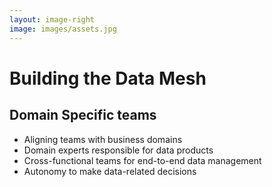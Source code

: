 ```yaml
---
layout: image-right
image: images/assets.jpg
---
```

# Building the Data Mesh
## Domain Specific teams

<v-clicks>

- Aligning teams with business domains
- Domain experts responsible for data products
- Cross-functional teams for end-to-end data management
- Autonomy to make data-related decisions

</v-clicks>

<Footer/>

<!--
Aligning teams with business domains:
Domain-specific data teams are organized around specific business domains, ensuring that the right expertise is 
applied to managing and utilizing the data effectively.

Domain experts responsible for data products:
These teams consist of domain experts who are responsible for creating, maintaining, and improving their respective 
data products.

Cross-functional teams for end-to-end data management:
Domain-specific data teams are cross-functional, handling end-to-end data management, from data ingestion and 
processing to storage, access, and analytics.

Autonomy to make data-related decisions:
By giving domain-specific data teams the autonomy to make data-related decisions, organizations can encourage 
innovation, improve agility, and reduce bottlenecks in the data pipeline.
-->